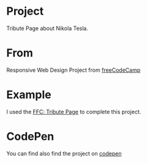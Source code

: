 # Project 
Tribute Page about Nikola Tesla.

# From
Responsive Web Design Project from [freeCodeCamp](https://learn.freecodecamp.org/responsive-web-design/responsive-web-design-projects/build-a-tribute-page)

# Example 
I used the [FFC: Tribute Page](https://codepen.io/freeCodeCamp/full/zNqgVx) to complete this project.

# CodePen 
You can find also find the project on [codepen](https://codepen.io/b97code/pen/mdbwoGa)
